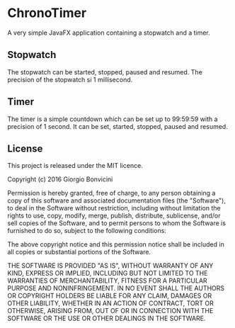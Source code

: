 # ChronoTimer

A very simple JavaFX application containing a stopwatch and a timer.

## Stopwatch

The stopwatch can be started, stopped, paused and resumed. The precision of the stopwatch si 1 millisecond.

## Timer

The timer is a simple countdown which can be set up to 99:59:59 with a precision of 1 second. It can be set, started, stopped, paused and resumed.

## License

This project is released under the MIT licence.

Copyright (c) 2016 Giorgio Bonvicini

Permission is hereby granted, free of charge, to any person obtaining a copy of this software and associated documentation files (the "Software"), to deal in the Software without restriction, including without limitation the rights to use, copy, modify, merge, publish, distribute, sublicense, and/or sell copies of the Software, and to permit persons to whom the Software is furnished to do so, subject to the following conditions:

The above copyright notice and this permission notice shall be included in all copies or substantial portions of the Software.

THE SOFTWARE IS PROVIDED "AS IS", WITHOUT WARRANTY OF ANY KIND, EXPRESS OR IMPLIED, INCLUDING BUT NOT LIMITED TO THE WARRANTIES OF MERCHANTABILITY, FITNESS FOR A PARTICULAR PURPOSE AND NONINFRINGEMENT. IN NO EVENT SHALL THE AUTHORS OR COPYRIGHT HOLDERS BE LIABLE FOR ANY CLAIM, DAMAGES OR OTHER LIABILITY, WHETHER IN AN ACTION OF CONTRACT, TORT OR OTHERWISE, ARISING FROM, OUT OF OR IN CONNECTION WITH THE SOFTWARE OR THE USE OR OTHER DEALINGS IN THE SOFTWARE.
